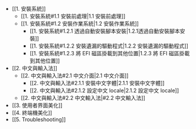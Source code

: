 - [[1. 安裝系統]]
	 - [[1. 安裝系統#1.1 安裝前處理|1.1 安裝前處理]]
	 - [[1. 安裝系統#1.2 安裝作業系統|1.2 安裝作業系統]]
		 - [[1. 安裝系統#1.2.1 透過自動安裝腳本安裝|1.2.1透過自動安裝腳本安裝]]
		 - [[1. 安裝系統#1.2.2 安裝遺漏的驅動程式|1.2.2 安裝遺漏的驅動程式]]
		 - [[1. 安裝系統#1.2.3 將 EFI 磁區掛載到其他位置|1.2.3 將 EFI 磁區掛載到其他位置]]
- [[2. 中文與輸入法]]
	- [[2. 中文與輸入法#2.1 中文介面|2.1 中文介面]]
		- [[2. 中文與輸入法#2.1.1 安裝中文字體|2.1.1 安裝中文字體]]
		- [[2. 中文與輸入法#2.1.2 設定中文 locale|2.1.2 設定中文 locale]]
	- [[2. 中文與輸入法#2.2 中文輸入法|#2.2 中文輸入法]]
- [[3. 使用者界面美化]]
- [[4. 終端機美化]]
- [[5. Troubleshooting]]
